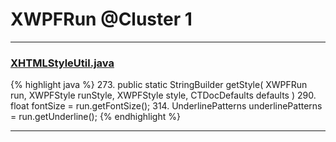 # XWPFRun @Cluster 1

***

### [XHTMLStyleUtil.java](https://searchcode.com/codesearch/view/12208720/)
{% highlight java %}
273. public static StringBuilder getStyle( XWPFRun run, XWPFStyle runStyle, XWPFStyle style, CTDocDefaults defaults )
290.     float fontSize = run.getFontSize();
314.     UnderlinePatterns underlinePatterns = run.getUnderline();
{% endhighlight %}

***

